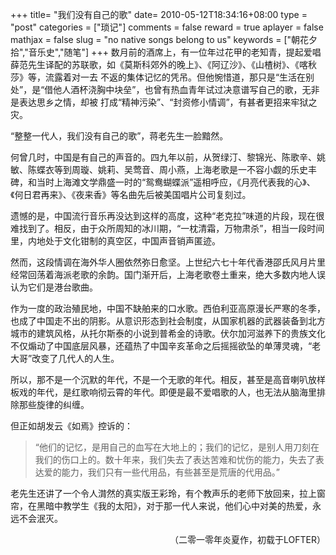 +++
title= "我们没有自己的歌"
date= 2010-05-12T18:34:16+08:00
type = "post"
categories = ["琐记"]
comments = false
reward = true
aplayer = false
mathjax = false
slug = "no native songs belong to us"
keywords = ["朝花夕拾","音乐史","随笔"]
+++
数月前的酒席上，有一位年过花甲的老知青，提起爱唱薛范先生译配的苏联歌，如《莫斯科郊外的晚上》、《阿辽沙》、《山楂树》、《喀秋莎》等，流露着对一去 不返的集体记忆的凭吊。但他惋惜道，那只是“生活在别处”，是“借他人酒杯浇胸中块垒”，也曾有热血青年试过决意谱写自己的歌，无非是表达思乡之情，却被 打成“精神污染”、“封资修小情调”，有甚者更招来牢狱之灾。

“整整一代人，我们没有自己的歌”，蒋老先生一脸黯然。

何曾几时，中国是有自己的声音的。四九年以前，从贺绿汀、黎锦光、陈歌辛、姚敏、陈蝶衣等到周璇、姚莉、吴莺音、周小燕，上海老歌是一不容小觑的乐史丰 碑，和当时上海滩文学鼎盛一时的“鸳鸯蝴蝶派”遥相呼应，《月亮代表我的心》、《何日君再来》、《夜来香》等名曲先后被美国唱片公司复刻过。
<!--more-->
遗憾的是，中国流行音乐再没达到这样的高度，这种“老克拉”味道的片段，现在很难找到了。相反，由于众所周知的冰川期，“一枕清霜，万物肃杀”，相当一段时间里，内地处于文化钳制的真空区，中国声音销声匿迹。

然而，这段情调在海外华人圈依然弥日愈坚。上世纪六七十年代香港邵氏风月片里经常回荡着海派老歌的余韵。国门渐开后，上海老歌卷土重来，绝大多数内地人误认为它们是港台歌曲。

作为一度的政治殖民地，中国不缺舶来的口水歌。西伯利亚高原漫长严寒的冬季，也成了中国走不出的阴影。从意识形态到社会制度，从国家机器的武器装备到北方 城市的建筑风格，从托尔斯泰的小说到普希金的诗歌。伏尔加河滋养下的贵族文化不仅煽动了中国底层风暴，还蕴热了中国辛亥革命之后摇摇欲坠的单薄灵魂，“老大哥”改变了几代人的人生。

所以，那不是一个沉默的年代，不是一个无歌的年代。相反，甚至是高音喇叭放样板戏的年代，是红歌响彻云霄的年代。即便是最不爱唱歌的人，也无法从脑海里排除那些旋律的纠缠。

但正如胡发云《如焉》控诉的：

>“他们的记忆，是用自己的血写在大地上的；我们的记忆，是别人用刀刻在我们的伤口上的。数十年来，我们失去了表达苦难和忧伤的能力，失去了表达爱的能力，我们只有一些代用品，有些甚至是荒唐的代用品。”

老先生还讲了一个令人潸然的真实版王彩玲，有个教声乐的老师下放回来，拉上窗帘，在黑暗中教学生《我的太阳》，对于那一代人来说，他们心中对美的热爱，永远不会泯灭。

<p align="right">（二零一零年炎夏作，初载于LOFTER）</p>
